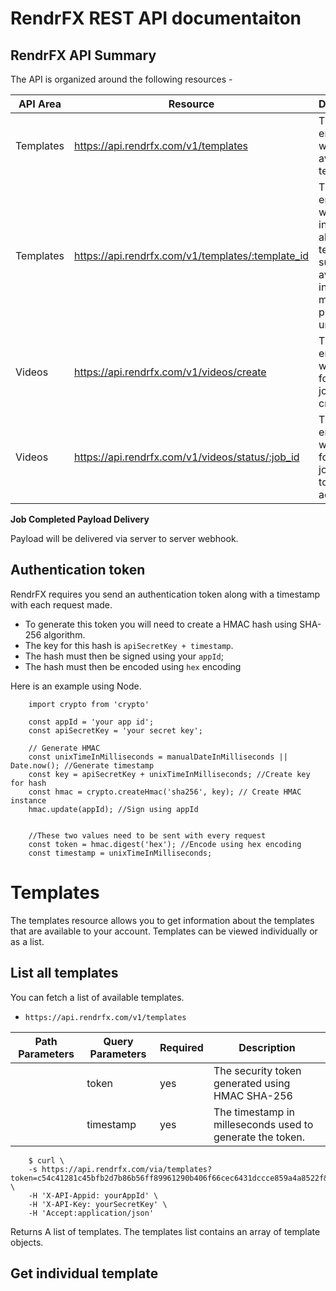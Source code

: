 # RendrFX REST API documentaiton


## RendrFX API Summary
The API is organized around the following resources -

| API Area | Resource | Description |
| --- | --- | --- |
| Templates | https://api.rendrfx.com/v1/templates | This endpoint will list the available templates.|
| Templates | https://api.rendrfx.com/v1/templates/:template_id | This endpoint will display information about the template, such as available inputs and media preview file urls.|
| Videos | https://api.rendrfx.com/v1/videos/create | This endpoint will allow for a video job to be created |
| Videos | https://api.rendrfx.com/v1/videos/status/:job_id | This endpoint will allow for a video job status to be accessed |

**Job Completed Payload Delivery**

Payload will be delivered via server to server webhook.

## Authentication token

RendrFX requires you send an authentication token along with a timestamp with each request made.

* To generate this token you will need to create a HMAC hash using SHA-256 algorithm.
* The key for this hash is `apiSecretKey + timestamp`.
* The hash must then be signed using your `appId`;
* The hash must then be encoded using `hex` encoding

Here is an example using Node.

```
    import crypto from 'crypto'

    const appId = 'your app id';
    const apiSecretKey = 'your secret key';

    // Generate HMAC
    const unixTimeInMilliseconds = manualDateInMilliseconds || Date.now(); //Generate timestamp
    const key = apiSecretKey + unixTimeInMilliseconds; //Create key for hash
    const hmac = crypto.createHmac('sha256', key); // Create HMAC instance
    hmac.update(appId); //Sign using appId


    //These two values need to be sent with every request
    const token = hmac.digest('hex'); //Encode using hex encoding
    const timestamp = unixTimeInMilliseconds;
```

# Templates
The templates resource allows you to get information about the templates that are available to your account. Templates can be viewed individually or as a list.

## List all templates
You can fetch a list of available templates.

* `https://api.rendrfx.com/v1/templates`

| Path Parameters | Query Parameters | Required | Description |
| --- | --- | --- | --- |
| | token | yes | The security token generated using HMAC SHA-256 |
| | timestamp | yes | The timestamp in milleseconds used to generate the token.|

```
    $ curl \
    -s https://api.rendrfx.com/via/templates?token=c54c41281c45bfb2d7b86b56ff89961290b406f66cec6431dccce859a4a8522f&timestamp=1482246580660 \
    -H 'X-API-Appid: yourAppId' \
    -H 'X-API-Key: yourSecretKey' \
    -H 'Accept:application/json'
```

Returns
A list of templates. The templates list contains an array of template objects.

## Get individual template
